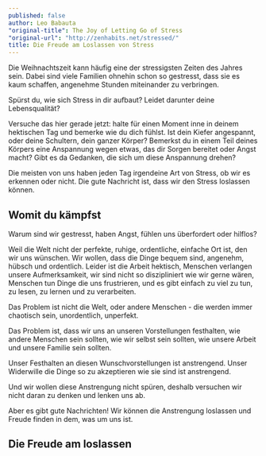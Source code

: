 ```yaml
---
published: false
author: Leo Babauta
"original-title": The Joy of Letting Go of Stress
"original-url": "http://zenhabits.net/stressed/"
title: Die Freude am Loslassen von Stress
---
```


Die Weihnachtszeit kann häufig eine der stressigsten Zeiten des Jahres sein. Dabei sind viele Familien ohnehin schon so gestresst, dass sie es kaum schaffen, angenehme Stunden miteinander zu verbringen.

Spürst du, wie sich Stress in dir aufbaut? Leidet darunter deine Lebensqualität?

Versuche das hier gerade jetzt: halte für einen Moment inne in deinem hektischen Tag und bemerke wie du dich fühlst. Ist dein Kiefer angespannt, oder deine Schultern, dein ganzer Körper? Bemerkst du in einem Teil deines Körpers eine Anspannung wegen etwas, das dir Sorgen bereitet oder Angst macht? Gibt es da Gedanken, die sich um diese Anspannung drehen?

Die meisten von uns haben jeden Tag irgendeine Art von Stress, ob wir es erkennen oder nicht. Die gute Nachricht ist, dass wir den Stress loslassen können.

## Womit du kämpfst

Warum sind wir gestresst, haben Angst, fühlen uns überfordert oder hilflos?

Weil die Welt nicht der perfekte, ruhige, ordentliche, einfache Ort ist, den wir uns wünschen. Wir wollen, dass die Dinge bequem sind, angenehm, hübsch und ordentlich. Leider ist die Arbeit hektisch, Menschen verlangen unsere Aufmerksamkeit, wir sind nicht so diszipliniert wie wir gerne wären, Menschen tun Dinge die uns frustrieren, und es gibt einfach zu viel zu tun, zu lesen, zu lernen und zu verarbeiten.

Das Problem ist nicht die Welt, oder andere Menschen - die werden immer chaotisch sein, unordentlich, unperfekt.

Das Problem ist, dass wir uns an unseren Vorstellungen festhalten, wie andere Menschen sein sollten, wie wir selbst sein sollten, wie unsere Arbeit und unsere Familie sein sollten.

Unser Festhalten an diesen Wunschvorstellungen ist anstrengend. Unser Widerwille die Dinge so zu akzeptieren wie sie sind ist anstrengend.

Und wir wollen diese Anstrengung nicht spüren, deshalb versuchen wir nicht daran zu denken und lenken uns ab.

Aber es gibt gute Nachrichten! Wir können die Anstrengung loslassen und Freude finden in dem, was um uns ist.

## Die Freude am loslassen